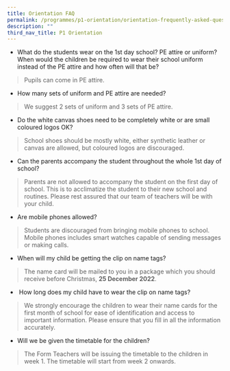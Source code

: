 ```yaml
---
title: Orientation FAQ
permalink: /programmes/p1-orientation/orientation-frequently-asked-questions/
description: ""
third_nav_title: P1 Orientation
---
```

*   What do the students wear on the 1st day school? PE attire or uniform? When would the children be required to wear their school uniform instead of the PE attire and how often will that be?
> Pupils can come in PE attire.

  

*   How many sets of uniform and PE attire are needed?
> We suggest 2 sets of uniform and 3 sets of PE attire.

  

*   Do the white canvas shoes need to be completely white or are small coloured logos OK? 
> School shoes should be mostly white, either synthetic leather or canvas are allowed, but coloured logos are discouraged.

*   Can the parents accompany the student throughout the whole 1st day of school?
> Parents are not allowed to accompany the student on the first day of school. This is to acclimatize the student to their new school and routines. Please rest assured that our team of teachers will be with your child.

*   Are mobile phones allowed?
> Students are discouraged from bringing mobile phones to school. Mobile phones includes smart watches capable of sending messages or making calls.

  

*   When will my child be getting the clip on name tags?
> The name card will be mailed to you in a package which you should receive before Christmas, **25 December 2022**.

*    How long does my child have to wear the clip on name tags?
> We strongly encourage the children to wear their name cards for the first month of school for ease of identification and access to important information. Please ensure that you fill in all the information accurately.

*   Will we be given the timetable for the children?
> The Form Teachers will be issuing the timetable to the children in week 1. The timetable will start from week 2 onwards.
